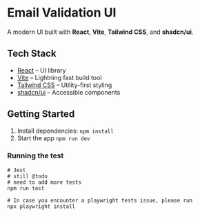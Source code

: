 # Email Validation UI

A modern UI built with **React**, **Vite**, **Tailwind CSS**, and **shadcn/ui**.

## Tech Stack

- [React](https://react.dev/) – UI library
- [Vite](https://vitejs.dev/) – Lightning fast build tool
- [Tailwind CSS](https://tailwindcss.com/) – Utility-first styling
- [shadcn/ui](https://ui.shadcn.com/) – Accessible components

## Getting Started

1. Install dependencies:
  `npm install`
2. Start the app
  `npm run dev`

### Running the test

```shell
# Jest
# still @todo
# need to add more tests
npm run test

# In case you encounter a playwright tests issue, please run
npx playwright install
```
